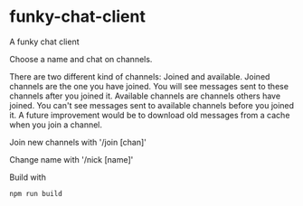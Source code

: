 # funky-chat-client
A funky chat client

Choose a name and chat on channels.

There are two different kind of channels: Joined and available. Joined channels are the one
you have joined. You will see messages sent to these channels after you joined it. Available
channels are channels others have joined. You can't see messages sent to available channels
before you joined it. A future improvement would be to download old messages from a cache
when you join a channel.

Join new channels with '/join [chan]'

Change name with '/nick [name]'

Build with

```
npm run build
```
    
